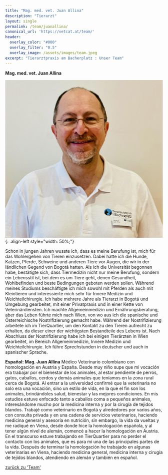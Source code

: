 ```yaml
---
title: "Mag. med. vet. Juan Allina"
description: "Tierarzt"
layout: single
permalink: /team/juanallina/
canonical_url: 'https://vetcat.at/team/'
header:
  overlay_color: "#000"
  overlay_filter: "0.5"
  overlay_image: /assets/images/team.jpeg
excerpt: "Tierarztpraxis am Bacherplatz : Unser Team"
---
```


**Mag. med. vet. Juan Allina**

![Mag. med. vet. Juan Allina](/assets/images/juan1_large.jpeg){: .align-left style="width: 50%;"}

Schon in jungen Jahren wusste ich, dass es meine Berufung ist, mich für das Wohlergehen von Tieren einzusetzen. Dabei hatte ich die Hunde, Katzen, Pferde, Schweine und anderen Tiere vor Augen, die wir in der ländlichen Gegend von Bogotá hatten. Als ich die Universität begonnen habe, bestätigte sich, dass Tiermedizin nicht nur meine Berufung, sondern ein Lebensstil ist, bei dem es um Tiere geht, denen Gesundheit, Wohlbefinden und beste Bedingungen geboten werden sollen. Während meines Studiums beschäftigte ich mich sowohl mit Pferden als auch mit Kleintieren und interessierte mich sehr für Innere Medizin und Weichteilchirurgie. Ich habe mehrere Jahre als Tierarzt in Bogotá und Umgebung gearbeitet, mit einer Privatpraxis und in einer Kette von Veterinärdiensten. Ich machte Allgemeinmedizin und Ernährungsberatung, aber das Leben führte mich nach Wien, von wo aus ich die spanische und Österreichische Nostrifizierung gemacht habe. Während der Nostrifizierung arbeitete ich im TierQuartier, um den Kontakt zu den Tieren aufrecht zu erhalten, da dieser einer der wichtigsten Bestandteile des Lebens ist. Nach Abschluss der Nostrifizierung habe ich bei einigen Tierärzten in Wien gearbeitet, im Bereich Allgemeinmedizin, Innere Medizin und Weichteilchirurgie. Ich führe Sprechstunden in deutscher und auch in spanischer Sprache.

**Español: Mag. Juan Allina**
Médico Veterinario colombiano con homologación en Austria y España.
Desde muy niño supe que mi vocación era trabajar por el bienestar de los animales, al estar pendiente de perros, gatos, caballos, cerdos y demás animales que teníamos en la zona rural cerca de Bogotá.
Al entrar a la universidad confirmé que la veterinaria no solo era una vocación, sino un estilo de vida, en la que el fin son los animales, brindándoles salud, bienestar y las mejores condiciones. En mis estudios estuve enfocado tanto a caballos coma a pequeños animales, interesándome mucho por la medicina interna y por la cirugía de tejidos blandos.
Trabajé como veterinario en Bogotá y alrededores por varios años, con consulta privada y en una cadena de servicios veterinarios, haciendo medicina general y asesoría en nutrición, sin embargo, la vida da vueltas y me radiqué en Viena, desde donde hice la homologación española, y al tener algún nivel de alemán, comencé a hacer la homologación en Austria. En el transcurso estuve trabajando en TierQuartier para no perder el contacto con los animales, que es para mí una de las principales partes de la vida.
Después de terminar la homologación he trabajado en algunas veterinarias en Viena, haciendo medicina general, medicina interna y cirugía de tejidos blandos, atendiendo en alemán y también en español.

[zurück zu 'Team'](/team/)
